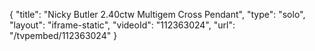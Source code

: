 {
    "title": "Nicky Butler 2.40ctw Multigem Cross Pendant",
    "type": "solo",
    "layout": "iframe-static",
    "videoId": "112363024",
    "url": "\/tvpembed\/112363024"
}